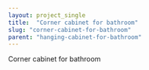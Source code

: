 ```yaml
---
layout: project_single
title:  "Corner cabinet for bathroom"
slug: "corner-cabinet-for-bathroom"
parent: "hanging-cabinet-for-bathroom"
---
```

Corner cabinet for bathroom